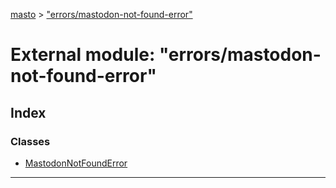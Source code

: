 [masto](../README.md) > ["errors/mastodon-not-found-error"](../modules/_errors_mastodon_not_found_error_.md)

# External module: "errors/mastodon-not-found-error"

## Index

### Classes

* [MastodonNotFoundError](../classes/_errors_mastodon_not_found_error_.mastodonnotfounderror.md)

---


